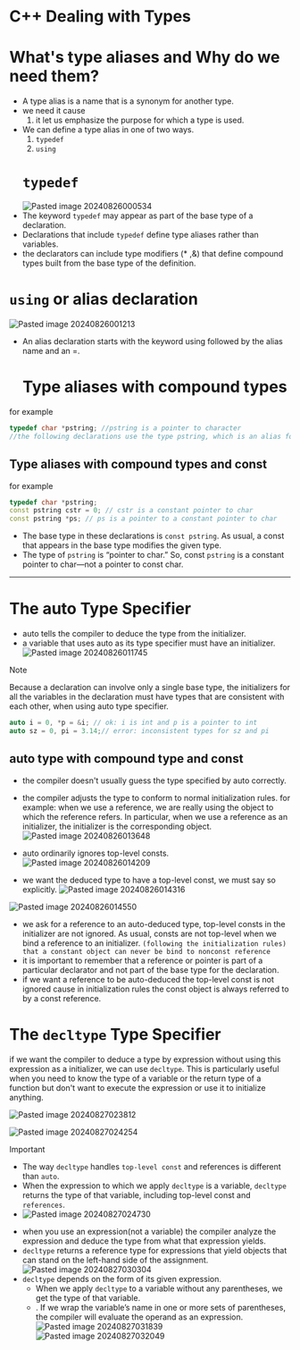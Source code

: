 # C++ Dealing with Types

# What's type aliases and Why do we need them?
- A type alias is a name that is a synonym for another type.
-  we need it cause 
     1. it let us emphasize the purpose for which a type is used.
- We can define a type alias in one of two ways.
     1. `typedef`
     2. `using`
  # `typedef`
  ![Pasted image 20240826000534](https://github.com/user-attachments/assets/abdd690e-467a-432c-85f8-87472b87c1b1)
- The keyword `typedef` may appear as part of the base type of a declaration.
- Declarations that include `typedef` define type aliases rather than variables.
- the declarators can include type modifiers (* ,&) that define compound types built from the base type of the definition.

# `using` or alias declaration 

![Pasted image 20240826001213](https://github.com/user-attachments/assets/4ee1f155-cbe3-4146-8c87-cceb7e9f2837)

- An alias declaration starts with the keyword using followed by the alias name and an =.
  # Type aliases with compound types
for example
```c++
typedef char *pstring; //pstring is a pointer to character
//the following declarations use the type pstring, which is an alias for the the //type char*
```
## Type aliases with compound types and const
for example
```c++
typedef char *pstring;
const pstring cstr = 0; // cstr is a constant pointer to char
const pstring *ps; // ps is a pointer to a constant pointer to char
```
- The base type in these declarations is `const pstring`. As usual, a const that appears in the base type modifies the given type.
- The type of `pstring` is “pointer to char.” So, const `pstring` is a constant pointer to char—not a pointer to const char.
____
# The auto Type Specifier
- auto tells the compiler to deduce the type from the initializer.
- a variable that uses auto as its type specifier must have an initializer.
![Pasted image 20240826011745](https://github.com/user-attachments/assets/a0e2cc25-918d-4c6e-a1e3-21ef4827e162)
>[!NOTE]
>Because a declaration can involve only a single base type, the initializers for all the variables in the declaration must have types that are consistent with each other, when using auto type specifier.
>```c++
>auto i = 0, *p = &i; // ok: i is int and p is a pointer to int
>auto sz = 0, pi = 3.14;// error: inconsistent types for sz and pi
>```
## auto type with compound type and const

- the compiler doesn't usually guess the type specified by auto correctly.
- the compiler adjusts the type to conform to normal initialization rules.
for example:
when we use a reference, we are really using the object to which the reference refers. In particular, when we use a reference as an initializer, the initializer is the corresponding object.
![Pasted image 20240826013648](https://github.com/user-attachments/assets/97414d2c-c8d3-4f52-994e-97406f9dc37a)

- auto ordinarily ignores top-level consts.
![Pasted image 20240826014209](https://github.com/user-attachments/assets/3001bb09-e72c-4daf-92bc-407405e59ed9)
  
- we want the deduced type to have a top-level const, we must say so explicitly.
![Pasted image 20240826014316](https://github.com/user-attachments/assets/c6877fd4-e432-4c5b-b77a-751ca5eb9c44)

![Pasted image 20240826014550](https://github.com/user-attachments/assets/242c3946-768d-4d32-8438-9834fc156b6a)
- we ask for a reference to an auto-deduced type, top-level consts in the initializer are not ignored. As usual, consts are not top-level when we bind a reference to an initializer. `(following the initialization rules) that a constant object can never be bind to nonconst reference`
- it is important to remember that a reference or pointer is part of a particular declarator and not part of the base type for the declaration.
- if we want a reference to be auto-deduced the top-level const is not ignored cause in initialization rules the const object is always referred to by a const reference.
# The `decltype` Type Specifier

if we want the compiler to deduce a type by expression without using this expression as a initializer, we can use `decltype`.
This is particularly useful when you need to know the type of a variable or the return type of a function but don't want to execute the expression or use it to initialize anything.

![Pasted image 20240827023812](https://github.com/user-attachments/assets/393d72f9-4ce7-45d4-b3ea-1bd274b4b441)

![Pasted image 20240827024254](https://github.com/user-attachments/assets/701f1835-58f0-48e1-aaf8-ea9c7edf95a3)

>[!IMPORTANT]
>- The way `decltype` handles `top-level const` and references is different than `auto`.
>- When the expression to which we apply `decltype` is a variable, `decltype` returns the type of that variable, including top-level const and `references`.
>- ![Pasted image 20240827024730](https://github.com/user-attachments/assets/a3c2d226-7030-441d-9372-32d57d03dedd)

- when you use an expression(not a variable) the compiler analyze the expression and deduce the type from what that expression yields.
- `decltype` returns a reference type for expressions that yield objects that can stand on the left-hand side of the assignment.
![Pasted image 20240827030304](https://github.com/user-attachments/assets/d1e8891c-18c4-4564-bedb-bc326bc835d2)
- `decltype` depends on the form of its given expression. 
     -    When we apply `decltype` to a variable without any parentheses, we get the type of that variable.
    - . If we wrap the variable’s name in one or more sets of parentheses, the compiler will evaluate the operand as an expression.
  ![Pasted image 20240827031839](https://github.com/user-attachments/assets/be687c4d-7df3-433b-b343-fa4e713125ad)
![Pasted image 20240827032049](https://github.com/user-attachments/assets/4d6d5f17-a152-4b4a-8863-b9a05d8a3aa9)


